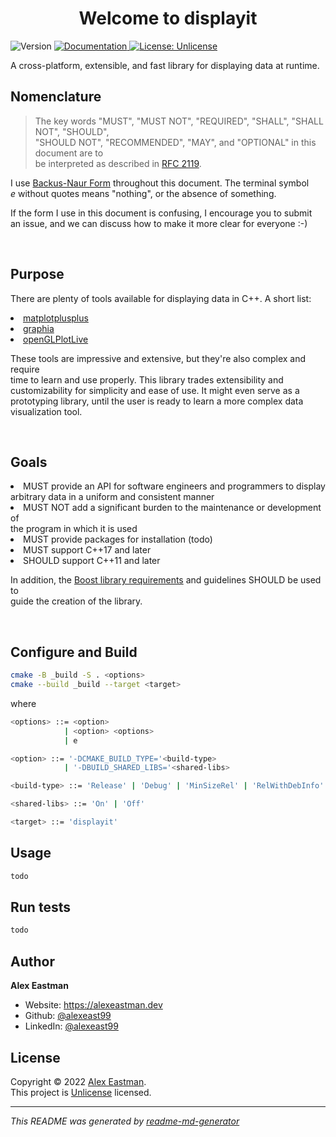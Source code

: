<h1 align="center">Welcome to displayit</h1>
<p>
  <img alt="Version" src="https://img.shields.io/badge/version-0.0.1-blue.svg?cacheSeconds=2592000" />
  <a href="todo" target="_blank">
    <img alt="Documentation" src="https://img.shields.io/badge/documentation-some-orange.svg" />
  </a>
  <a href="https://unlicense.org" target="_blank">
    <img alt="License: Unlicense" src="https://img.shields.io/badge/License-Unlicense-yellow.svg" />
  </a>
  <!-- <a href="https://twitter.com/-" target="_blank">
    <img alt="Twitter: -" src="https://img.shields.io/twitter/follow/-.svg?style=social" />
  </a> -->
</p>

A cross-platform, extensible, and fast library for displaying data at runtime.

<!-- ### [Homepage](todo)

### [Demo](todo) -->

## Nomenclature
> The key words "MUST", "MUST NOT", "REQUIRED", "SHALL", "SHALL NOT", "SHOULD",<br>
> "SHOULD NOT", "RECOMMENDED",  "MAY", and "OPTIONAL" in this document are to<br>
> be interpreted as described in [RFC 2119](https://www.rfc-editor.org/rfc/rfc2119).

I use [Backus-Naur Form](https://en.wikipedia.org/wiki/Backus%E2%80%93Naur_form)
throughout this document. The terminal symbol<br>
*e* without quotes means "nothing", or the absence of something.

If the form I use in this document is confusing, I encourage you to submit<br>
an issue, and we can discuss how to make it more clear for everyone :-)

<br>

## Purpose
There are plenty of tools available for displaying data in C++. A short list:<br>

<li> <a href=https://github.com/alandefreitas/matplotplusplus>matplotplusplus</a>
<li> <a href=https://github.com/graphia-app/graphia>graphia</a>
<li> <a href=https://github.com/tbattz/openGLPlotLive>openGLPlotLive</a>

<br>

These tools are impressive and extensive, but they're also complex and require<br>
time to learn and use properly. This library trades extensibility and<br>
customizability for simplicity and ease of use. It might even serve as a<br>
prototyping library, until the user is ready to learn a more complex data<br>
visualization tool.

<br>

## Goals
<li> MUST provide an API for software engineers and programmers to display<br>
     arbitrary data in a uniform and consistent manner
<li> MUST NOT add a significant burden to the maintenance or development of<br>
the program in which it is used
<li> MUST provide packages for installation (todo)
<li> MUST support C++17 and later
<li> SHOULD support C++11 and later

<br>

In addition, the
[Boost library requirements](https://www.boost.org/doc/libs/1_34_0/more/lib_guide.htm)
and guidelines SHOULD be used to<br>
guide the creation of the library.

<br>

## Configure and Build

```sh
cmake -B _build -S . <options>
cmake --build _build --target <target>
```
where
```sh
<options> ::= <option>
            | <option> <options>
            | e

<option> ::= '-DCMAKE_BUILD_TYPE='<build-type>
            | '-DBUILD_SHARED_LIBS='<shared-libs>

<build-type> ::= 'Release' | 'Debug' | 'MinSizeRel' | 'RelWithDebInfo'

<shared-libs> ::= 'On' | 'Off'

<target> ::= 'displayit'
```

## Usage

```sh
todo
```

## Run tests

```sh
todo
```

## Author

**Alex Eastman**
<!-- * Twitter: [@-](https://twitter.com/-) -->

* Website: https://alexeastman.dev
* Github: [@alexeast99](https://github.com/alexeast99)
* LinkedIn: [@alexeast99](https://linkedin.com/in/alexeast99)

<!--
## Contributing

Contributions, issues and feature requests are welcome!<br />Feel free to check [issues page](todo). You can also take a look at the [contributing guide](todo).-->

## License

Copyright © 2022 [Alex Eastman](https://github.com/alexeast99).<br />
This project is [Unlicense](https://unlicense.org) licensed.

***
_This README was generated by [readme-md-generator](https://github.com/kefranabg/readme-md-generator)_